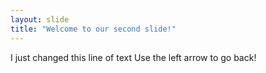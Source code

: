 ```yaml
---
layout: slide
title: "Welcome to our second slide!"
---
```

I just changed this line of text 
Use the left arrow to go back!
